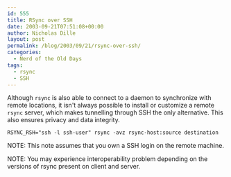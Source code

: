 ```yaml
---
id: 555
title: RSync over SSH
date: 2003-09-21T07:51:08+00:00
author: Nicholas Dille
layout: post
permalink: /blog/2003/09/21/rsync-over-ssh/
categories:
  - Nerd of the Old Days
tags:
  - rsync
  - SSH
---
```

Although `rsync` is also able to connect to a daemon to synchronize with remote locations, it isn't always possible to install or customize a remote `rsync` server, which makes tunnelling through SSH the only alternative. This also ensures privacy and data integrity.<!--more-->

`RSYNC_RSH="ssh -l ssh-user" rsync -avz rsync-host:source destination`

NOTE: This note assumes that you own a SSH login on the remote machine.

NOTE: You may experience interoperability problem depending on the versions of rsync present on client and server.